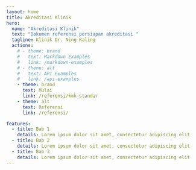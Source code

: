 ```yaml
---
layout: home
title: Akreditasi Klinik
hero:
  name: "Akreditasi Klinik"
  text: "Dokumen referensi persiapan akreditasi "
  tagline: Klinik Dr. Ning Kaling
  actions:
    # - theme: brand
    #   text: Markdown Examples
    #   link: /markdown-examples
    # - theme: alt
    #   text: API Examples
    #   link: /api-examples
    - theme: brand
      text: Mulai
      link: /referensi/kmk-standar
    - theme: alt
      text: Referensi
      link: /referensi/

features:
  - title: Bab 1
    details: Lorem ipsum dolor sit amet, consectetur adipiscing elit
  - title: Bab 2
    details: Lorem ipsum dolor sit amet, consectetur adipiscing elit
  - title: Bab 3
    details: Lorem ipsum dolor sit amet, consectetur adipiscing elit
---
```


